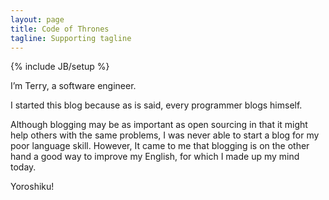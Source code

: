 ```yaml
---
layout: page
title: Code of Thrones
tagline: Supporting tagline
---
```

{% include JB/setup %}

I’m Terry, a software engineer.

I started this blog because as is said, every programmer blogs himself.

Although blogging may be as important as open sourcing in that it might help others with the same problems, I was never able to start a blog for my poor language skill. However, It came to me that blogging is on the other hand a good way to improve my English, for which I made up my mind today.

Yoroshiku!
